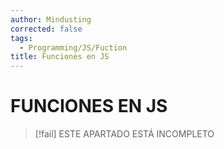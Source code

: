```yaml
---
author: Mindusting
corrected: false
tags:
  - Programming/JS/Fuction
title: Funciones en JS
---
```


# FUNCIONES EN JS

> [!fail] ESTE APARTADO ESTÁ INCOMPLETO
